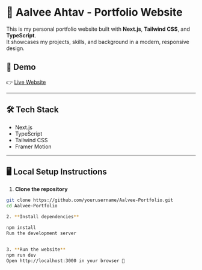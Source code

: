 # 💼 Aalvee Ahtav - Portfolio Website

This is my personal portfolio website built with **Next.js**, **Tailwind CSS**, and **TypeScript**.  
It showcases my projects, skills, and background in a modern, responsive design.

## 🚀 Demo

👉 [Live Website](https://aalvee-portfolio.vercel.app/) <!-- Replace with your deployed link -->

---

## 🛠️ Tech Stack

- Next.js
- TypeScript
- Tailwind CSS
- Framer Motion

---

## 🖥️ Local Setup Instructions

1. **Clone the repository**

```bash
git clone https://github.com/yourusername/Aalvee-Portfolio.git
cd Aalvee-Portfolio

2. **Install dependencies**

npm install
Run the development server


3. **Run the website**
npm run dev
Open http://localhost:3000 in your browser 🚀